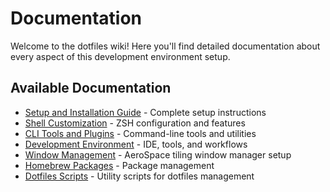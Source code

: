 # Documentation

Welcome to the dotfiles wiki! Here you'll find detailed documentation about every aspect of this development environment setup.

## Available Documentation

- [Setup and Installation Guide](setup-and-installation.md) - Complete setup instructions
- [Shell Customization](shell-customization.md) - ZSH configuration and features
- [CLI Tools and Plugins](cli-tools-and-plugins.md) - Command-line tools and utilities
- [Development Environment](development-environment.md) - IDE, tools, and workflows
- [Window Management](window-management.md) - AeroSpace tiling window manager setup
- [Homebrew Packages](homebrew-packages.md) - Package management
- [Dotfiles Scripts](dotfiles-scripts.md) - Utility scripts for dotfiles management
